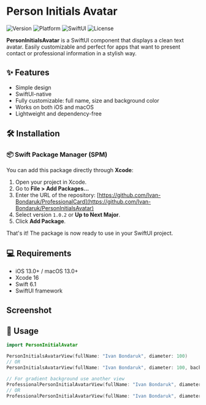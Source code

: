 # Person Initials Avatar

![Version](https://img.shields.io/badge/version-1.0.2-blue)
![Platform](https://img.shields.io/badge/platform-iOS%20%7C%20macOS-lightgrey)
![SwiftUI](https://img.shields.io/badge/SwiftUI-Compatible-brightgreen)
![License](https://img.shields.io/badge/license-MIT-green)

**PersonInitialsAvatar** is a SwiftUI component that displays a clean text avatar. Easily customizable and perfect for apps that want to present contact or professional information in a stylish way.

## ✨ Features

- Simple design
- SwiftUI-native
- Fully customizable: full name, size and background color
- Works on both iOS and macOS
- Lightweight and dependency-free

## 🛠 Installation

### 📦 Swift Package Manager (SPM)

You can add this package directly through **Xcode**:

1. Open your project in Xcode.
2. Go to **File > Add Packages...**
3. Enter the URL of the repository: [https://github.com/Ivan-Bondaruk/ProfessionalCard](https://github.com/Ivan-Bondaruk/PersonInitialsAvatar)
4. Select version `1.0.2` or **Up to Next Major**.
5. Click **Add Package**.

That's it! The package is now ready to use in your SwiftUI project.

## 💻 Requirements

- iOS 13.0+ / macOS 13.0+
- Xcode 16
- Swift 6.1
- SwiftUI framework

## Screenshot
[](Images/PersonAvatarGradient.png)

## 🧩 Usage

```swift
import PersonInitialAvatar

PersonInitialsAvatarView(fullName: "Ivan Bondaruk", diameter: 100)
// OR
PersonInitialsAvatarView(fullName: "Ivan Bondaruk", diameter: 100, backgroundColor: .secondary)

// For gradient background use another view
ProfessionalPersonInitialAvatarView(fullName: "Ivan Bondaruk", diameter: 100, gradientColors: [.purple, .secondary])
// OR
ProfessionalPersonInitialAvatarView(fullName: "Ivan Bondaruk", diameter: 100)
